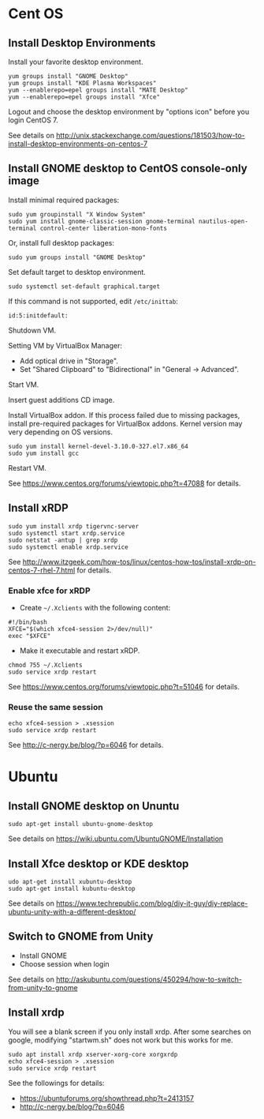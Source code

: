 # Cent OS

## Install Desktop Environments

Install your favorite desktop environment.

    yum groups install "GNOME Desktop"
    yum groups install "KDE Plasma Workspaces"
    yum --enablerepo=epel groups install "MATE Desktop"
    yum --enablerepo=epel groups install "Xfce"

Logout and choose the desktop environment by "options icon" before you login CentOS 7.

See details on <http://unix.stackexchange.com/questions/181503/how-to-install-desktop-environments-on-centos-7>

## Install GNOME desktop to CentOS console-only image

Install minimal required packages:

    sudo yum groupinstall "X Window System"
    sudo yum install gnome-classic-session gnome-terminal nautilus-open-terminal control-center liberation-mono-fonts

Or, install full desktop packages:

    sudo yum groups install "GNOME Desktop"

Set default target to desktop environment. 

    sudo systemctl set-default graphical.target

If this command is not supported, edit `/etc/inittab`:

    id:5:initdefault:

Shutdown VM.

Setting VM by VirtualBox Manager:
* Add optical drive in "Storage".
* Set "Shared Clipboard" to "Bidirectional" in "General -> Advanced". 

Start VM.

Insert guest additions CD image.

Install VirtualBox addon. If this process failed due to missing packages, install pre-required packages for VirtualBox addons. Kernel version may very depending on OS versions. 
```
sudo yum install kernel-devel-3.10.0-327.el7.x86_64
sudo yum install gcc
```
Restart VM. 

See <https://www.centos.org/forums/viewtopic.php?t=47088> for details.

## Install xRDP
```
sudo yum install xrdp tigervnc-server
sudo systemctl start xrdp.service
sudo netstat -antup | grep xrdp
sudo systemctl enable xrdp.service
```
See <http://www.itzgeek.com/how-tos/linux/centos-how-tos/install-xrdp-on-centos-7-rhel-7.html> for details.

### Enable xfce for xRDP

* Create `~/.Xclients` with the following content:
```
#!/bin/bash
XFCE="$(which xfce4-session 2>/dev/null)"
exec "$XFCE"
```
* Make it executable and restart xRDP.
```
chmod 755 ~/.Xclients
sudo service xrdp restart
```
See <https://www.centos.org/forums/viewtopic.php?t=51046> for details.

### Reuse the same session
```
echo xfce4-session > .xsession
sudo service xrdp restart
```
See <http://c-nergy.be/blog/?p=6046> for details.

# Ubuntu

## Install GNOME desktop on Ununtu
```
sudo apt-get install ubuntu-gnome-desktop
```
See details on <https://wiki.ubuntu.com/UbuntuGNOME/Installation> 

## Install Xfce desktop or KDE desktop
```
udo apt-get install xubuntu-desktop
sudo apt-get install kubuntu-desktop
```
See details on <https://www.techrepublic.com/blog/diy-it-guy/diy-replace-ubuntu-unity-with-a-different-desktop/>

## Switch to GNOME from Unity
	
* Install GNOME
* Choose session when login

See details on <http://askubuntu.com/questions/450294/how-to-switch-from-unity-to-gnome>

## Install xrdp

You will see a blank screen if you only install xrdp. After some searches on google, modifying "startwm.sh" does not work but this works for me.

```
sudo apt install xrdp xserver-xorg-core xorgxrdp
echo xfce4-session > .xsession
sudo service xrdp restart
```
See the followings for details:
* <https://ubuntuforums.org/showthread.php?t=2413157>
* <http://c-nergy.be/blog/?p=6046>

